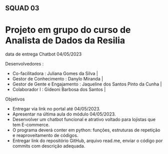 ## SQUAD 03
# Projeto em grupo do curso de Analista de Dados da Resilia

data de entrega Chatbot
04/05/2023

Desenvolvedores :
* Co-facilitadora : Juliana Gomes da Silva |
* Gestor de Conhecimento : Danylo Miranda |
* Gestor de Gente e Engajamento : Jaqueline dos Santos Pinto da Cunha |
* Colaborador I : Gideoni Barbosa dos Santos |


Objetivos
* Entregar via link no portal até 04/05/2023.
* Apresentar na última aula do módulo 04/05/2023.
* Desenvolver um chatbot funcional e atrativo voltado para lojistas que tem E-commerce.
* O programa deverá conter em python: funções, estruturas de repetição e reaproveitamento de códigos.
* Entregar link do repositório GitHub, arquivo read.me, enviar o código por commits com descrição adequada.
